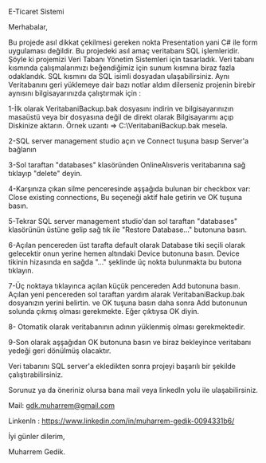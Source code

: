 E-Ticaret Sistemi

Merhabalar,

Bu projede asıl dikkat çekilmesi gereken nokta Presentation yani C# ile form uygulaması değildir. Bu projedeki asıl amaç veritabanı SQL işlemleridir.
Şöyle ki projemizi Veri Tabanı Yönetim Sistemleri için tasarladık. Veri tabanı kısmında çalışmalarımızı beğendiğimiz için sunum kısmına biraz fazla odaklandık.
SQL kısmını da SQL isimli dosyadan ulaşabilirsiniz. Aynı Veritabanını geri yüklemeye dair bazı notlar aldım dilerseniz projenin birebir aynısını bilgisayarınızda çalıştırmak için :


  1-İlk olarak VeritabaniBackup.bak dosyasını indirin ve bilgisayarınızın masaüstü veya bir dosyasına değil de direkt olarak Bilgisayarımı açıp Diskinize aktarın. Örnek uzantı =>  C:\VeritabaniBackup.bak  mesela.
  
  2-SQL server management studio açın ve Connect tuşuna basıp Server'a bağlanın
  
  3-Sol taraftan "databases" klasöründen OnlineAlısveris veritabanına sağ tıklayıp "delete" deyin.
  
  4-Karşınıza çıkan silme penceresinde aşşağıda bulunan bir checkbox var: Close existing connections, Bu seçeneği aktif hale getirin ve OK tuşuna basın.
  
  5-Tekrar SQL server management studio'dan sol taraftan "databases" klasörünün üstüne gelip sağ tık ile "Restore Database..." butonuna basın.
  
  6-Açılan pencereden üst tarafta default olarak Database tiki seçili olarak gelecektir onun yerine hemen altındaki Device butonuna basın. Device tikinin hizasında en sağda "..." şeklinde üç nokta bulunmakta bu butona tıklayın.
  
  7-Üç noktaya tıklayınca açılan küçük pencereden Add butonuna basın. Açılan yeni pencereden sol taraftan yardım alarak VeritabaniBackup.bak dosyanızın yerini belirtin. ve OK tuşuna basın daha sonra Add butonunun solunda çıkmış olması gerekmekte. Eğer çıktıysa OK diyin.
  
  8- Otomatik olarak veritabanının adının yüklenmiş olması gerekmektedir.
  
  9-Son olarak aşşağıdan OK butonuna basın ve biraz bekleyince veritabanı yedeği geri dönülmüş olacaktır.


Veri tabanını SQL server'a ekledikten sonra projeyi başarılı bir şekilde çalıştırabilirsiniz.

Sorunuz ya da öneriniz olursa bana mail veya linkedln yolu ile ulaşabilirsiniz.

Mail: gdk.muharrem@gmail.com

Linkenln : https://www.linkedin.com/in/muharrem-gedik-0094331b6/

İyi günler dilerim,

Muharrem Gedik.
